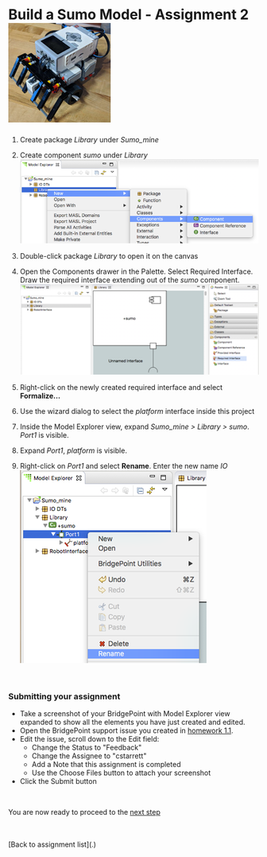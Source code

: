 # Build a Sumo Model - Assignment 2  ![robot](../img/sumo_robot.jpg)  

1) Create package *Library* under *Sumo_mine*   

2) Create component *sumo* under *Library*    
![screen](../img/sumo_hw_2.1.png)  

3) Double-click package *Library* to open it on the canvas    

4) Open the Components drawer in the Palette.  Select Required Interface. Draw 
the required interface extending out of the *sumo* component.
![screen](../img/sumo_hw_2.2.png)  

5) Right-click on the newly created required interface and select **Formalize...**  

6) Use the wizard dialog to select the *platform* interface inside this project  

7) Inside the Model Explorer view, expand *Sumo_mine > Library > sumo*.  *Port1* is 
visible.  

8) Expand *Port1*, *platform* is visible.  

9) Right-click on *Port1* and select **Rename**.  Enter the new name *IO*  
![screen](../img/sumo_hw_2.3.png)  

<br/>

### Submitting your assignment
* Take a screenshot of your BridgePoint with Model Explorer view expanded to show all the 
elements you have just created and edited.  
* Open the BridgePoint support issue you created in [homework 1.1](../homework/1.1.html). 
* Edit the issue, scroll down to the Edit field:  
  * Change the Status to "Feedback"  
  * Change the Assignee to "cstarrett"  
  * Add a Note that this assignment is completed 
  * Use the Choose Files button to attach your screenshot  
* Click the Submit button  

<br/>

You are now ready to proceed to the [next step](./sumo_create3.html)

<br/>
<br/>
[Back to assignment list](.)  
